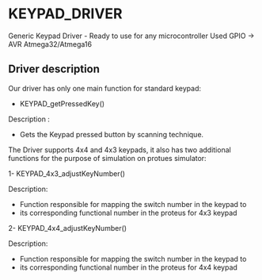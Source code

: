 # KEYPAD_DRIVER
Generic Keypad Driver - Ready to use for any microcontroller 
Used GPIO -> AVR Atmega32/Atmega16 

## Driver description
Our driver has only one main function for standard keypad:

- KEYPAD_getPressedKey()

Description :

- Gets the Keypad pressed button by scanning technique.

The Driver supports 4x4 and 4x3 keypads, it also has two additional functions for the purpose of simulation on protues simulator:

1- KEYPAD_4x3_adjustKeyNumber()

Description:

- Function responsible for mapping the switch number in the keypad to
- its corresponding functional number in the proteus for 4x3 keypad
 
2- KEYPAD_4x4_adjustKeyNumber()

Description: 

- Function responsible for mapping the switch number in the keypad to
- its corresponding functional number in the proteus for 4x4 keypad
